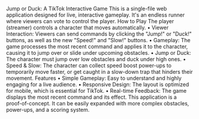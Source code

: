 Jump or Duck: A TikTok Interactive Game
This is a single-file web application designed for live, interactive gameplay. It's an endless runner where viewers can vote to control the player.
How to Play
The player (streamer) controls a character that moves automatically.
• Viewer Interaction: Viewers can send commands by clicking the "Jump!" or "Duck!" buttons, as well as the new "Speed!" and "Slow!" buttons.
• Gameplay: The game processes the most recent command and applies it to the character, causing it to jump over or slide under upcoming obstacles.
• Jump or Duck: The character must jump over low obstacles and duck under high ones.
• Speed & Slow: The character can collect speed boost power-ups to temporarily move faster, or get caught in a slow-down trap that hinders their movement.
Features
• Simple Gameplay: Easy to understand and highly engaging for a live audience.
• Responsive Design: The layout is optimized for mobile, which is essential for TikTok.
• Real-time Feedback: The game displays the most recent command and its effect.
This application is a proof-of-concept. It can be easily expanded with more complex obstacles, power-ups, and a scoring system.
